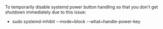 To temporarily disable systemd power button handling so that you don't
get shutdown immediately due to this issue:

 * sudo systemd-inhibit --mode=block --what=handle-power-key